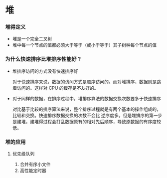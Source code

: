 # 堆

### 堆得定义
 - 堆是一个完全二叉树
 - 堆中每一个节点的值都必须大于等于（或小于等于）其子树种每个节点的值
 
 
 
 ### 为什么快速排序比堆排序性能好？
 
 - 堆排序访问的方式没有快速排序好 
   
   对于快速排序来说，数据的访问方式是顺序访问的。而对堆排序，数据则是跳着访问的。这样对 CPU 的缓存是不友好的。

- 对于同样的数据，在排序过程中，堆排序算法的数据交换次数要多于快速排序

  对比基于比较的排序算法来说，整个排序过程就是有两个基本的操作组成的，比较和交换。快速排序数据交换的次数不会比
  逆序度多。但是堆排序的第一步是建堆，建堆得过程会打乱数据原有的相对先后顺序，导致原数据的有序度较低。
  
  
### 堆的应用

1. 优先级队列

    1. 合并有序小文件
    2. 高性能定时器

